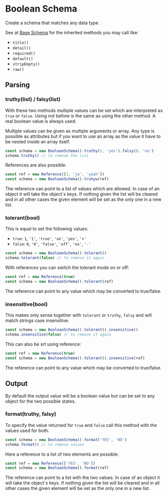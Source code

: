 # Boolean Schema

Create a schema that matches any data type.

See at [Base Schema](base.md) for the inherited methods you may call like:
- `title()`
- `detail()`
- `required()`
- `default()`
- `stripEmpty()`
- `raw()`

## Parsing

### truthy(list) / falsy(list)

With these two methods multiple values can be set which are interpreted as `true`
or `false`. Using not before is the same as using the other method.
A real boolean value is always used.

Multiple values can be given as multiple arguments or array. Any type is possible
as attributes but if you want to use an array as the value it have to be nested inside
an array itself.

```js
const schema = new BooleanSchema().truthy(1, 'yes').falsy(0, 'no')
schema.truthy() // to remove the list
```

References are also possible:

```js
const ref = new Reference([1, 'ja', 'yeah'])
const schema = new BooleanSchema().truhyw(ref)
```

The reference can point to a list of values which are allowed. In case of an object it will take the
object´s keys. If nothing given the list will be cleared and in all other cases the given element will
be set as the only one in a new list.

### tolerant(bool)

This is equal to set the following values:
- `true`:  `1`, `'1'`, `'true'`, `'on'`, `'yes'`, `'+'`
- `false`: `0`, `'0'`, `'false'`, `'off'`, `'no'`, `'-'`

```js
const schema = new BooleanSchema().tolerant()
schema.tolerant(false) // to remove it again
```

With references you can switch the tolerant mode on or off:

```js
const ref = new Reference(true)
const schema = new BooleanSchema().tolerant(ref)
```

The reference can point to any value which may be converted to true/false.

### insensitive(bool)

This makes only sense together with `tolerant` or `truthy`, `falsy` and will match
strings case insensitive.

```js
const schema = new BooleanSchema().tolerant().insensitive()
schema.insensitive(false) // to remove it again
```

This can also be srt using reference:

```js
const ref = new Reference(true)
const schema = new BooleanSchema().tolerant().insensitive(ref)
```

The reference can point to any value which may be converted to true/false.

## Output

By default the output value will be a boolean value but can be set to any object for the two
possible states.

### format(truthy, falsy)

To specify the value returned for `true` and `false` call this method with the
values used for both.

```js
const schema = new BooleanSchema().format('YES', 'NO')
schema.format() // to remove values
```

Here a reference to a list of two elements are possible:

```js
const ref = new Reference(['YES', 'NO'])
const schema = new BooleanSchema().format(ref)
```

The reference can point to a list with the two values. In case of an object it will take the
object´s keys. If nothing given the list will be cleared and in all other cases the given element will
be set as the only one in a new list.
